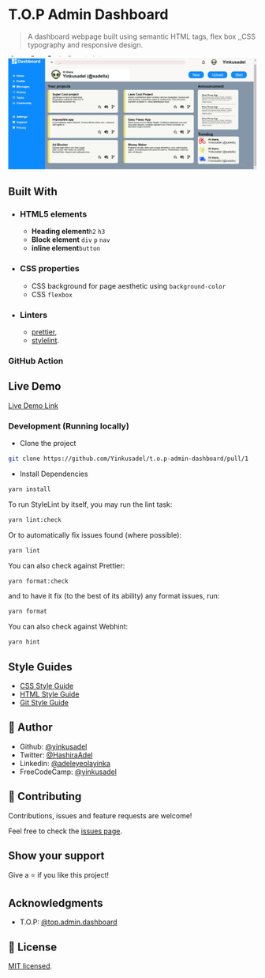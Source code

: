 # T.O.P Admin Dashboard

> A dashboard webpage built using semantic HTML tags, flex box ,,CSS typography and responsive design.

![screenshot](./app_screenshot.png)

## Built With

- ### HTML5 elements
  - **Heading element**`h2` `h3`
  - **Block element** `div` `p` `nav`
  - **inline element**`button`
- ### CSS properties
  - CSS background for page aesthetic using `background-color`
  - CSS `flexbox`
- ### Linters
  - [prettier](prettier),
  - [stylelint](stylelint).

### GitHub Action

## Live Demo

[Live Demo Link](top-admindashboard.netlify.app)

### Development (Running locally)

- Clone the project

```bash
git clone https://github.com/Yinkusadel/t.o.p-admin-dashboard/pull/1

```

- Install Dependencies

```bash
yarn install
```

To run StyleLint by itself, you may run the lint task:

```bash
yarn lint:check
```

Or to automatically fix issues found (where possible):

```bash
yarn lint
```

You can also check against Prettier:

```bash
yarn format:check
```

and to have it fix (to the best of its ability) any format issues, run:

```bash
yarn format
```

You can also check against Webhint:

```bash
yarn hint
```

## Style Guides

- [CSS Style Guide](http://udacity.github.io/frontend-nanodegree-styleguide/css.html)
- [HTML Style Guide](http://udacity.github.io/frontend-nanodegree-styleguide/index.html)
- [Git Style Guide](https://udacity.github.io/git-styleguide/)

## 👤 Author

- Github: [@yinkusadel](https://github.com/yinkusadel)
- Twitter: [@HashiraAdel](https://twitter.com/HashiraAdel)
- Linkedin: [@adeleyeolayinka](https://www.linkedin.com/in/adeleye-olayinka/)
- FreeCodeCamp: [@yinkusadel](https://www.freecodecamp.org/Yinkusadel)

## 🤝 Contributing

Contributions, issues and feature requests are welcome!

Feel free to check the [issues page](../../issues).

## Show your support

Give a ⭐️ if you like this project!

## Acknowledgments

- T.O.P: [@top.admin.dashboard](https://www.theodinproject.com/lessons/intermediate-html-and-css-admin-dashboard)

## 📝 License

[MIT licensed](./LICENSE).
